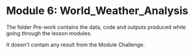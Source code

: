 # Module 6: World_Weather_Analysis

The folder Pre-work contains the data, code and outputs produced while going through the lesson modules.

It doesn't contain any result from the Module Challenge.